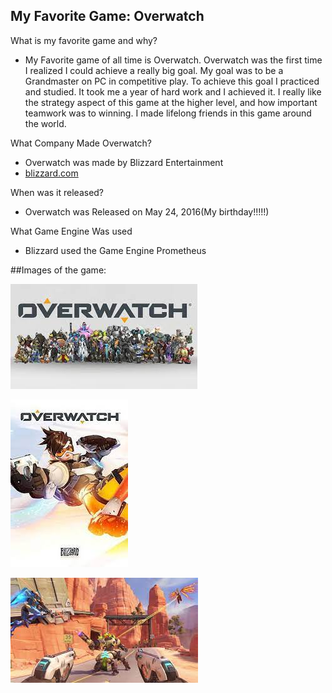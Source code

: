## My Favorite Game: Overwatch

What is my favorite game and why?

- My Favorite game of all time is Overwatch. Overwatch was the first time I realized I could achieve a really big goal. My goal was to be a Grandmaster on PC in competitive play. To achieve this goal I practiced and studied. It took me a year of hard work and I achieved it. I really like the strategy aspect of this game at the higher level, and how important teamwork was to winning. I made lifelong friends in this game around the world. 

What Company Made Overwatch?

- Overwatch was made by Blizzard Entertainment
- [blizzard.com](https://www.blizzard.com/en-us/)

When was it released?

- Overwatch was Released on May 24, 2016(My birthday!!!!!)

What Game Engine Was used

- Blizzard used the Game Engine Prometheus


##Images of the game:

![Game Char](img/overwatch_img.jpeg)

![Game Card](img/t_overwatch_img.jpeg)

![Game Play](img/ovw_gameplay.jpeg)

